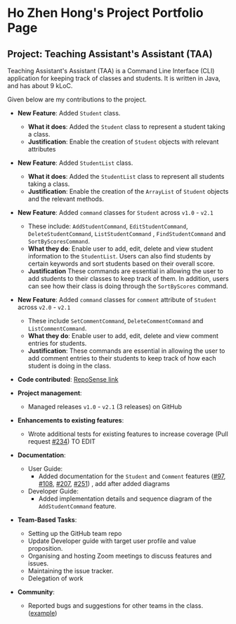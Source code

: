 # Ho Zhen Hong's Project Portfolio Page

## Project: Teaching Assistant's Assistant (TAA)
Teaching Assistant's Assistant (TAA) is a Command Line Interface (CLI) application for keeping track of classes and students.
It is written in Java, and has about 9 kLoC.

Given below are my contributions to the project.
* **New Feature**: Added `Student` class.
  * **What it does**: Added the `Student` class to represent a student taking a class.
  * **Justification**: Enable the creation of `Student` objects with relevant attributes
  
* **New Feature**: Added `StudentList` class.
    * **What it does**: Added the `StudentList` class to represent all students taking a class.
    * **Justification**: Enable the creation of the `ArrayList` of `Student` objects and the relevant methods.

* **New Feature**: Added `command` classes for `Student` across `v1.0` - `v2.1`
  * These include: `AddStudentCommand`, `EditStudentCommand`, `DeleteStudentCommand`, `ListStudentCommand`
  , `FindStudentCommand` and `SortByScoresCommand`.
  * **What they do**: Enable user to add, edit, delete and view student information to the `StudentList`.
  Users can also find students by certain keywords and sort students based on their overall score.
  * **Justification** These commands are essential in allowing the user to add students to their classes to keep 
    track of them. In addition, users can see how their class is doing through the `SortByScores` command.

* **New Feature**: Added `command` classes for `comment` attribute of `Student` across `v2.0` - `v2.1`
  * These include `SetCommentCommand`, `DeleteCommentCommand` and `ListCommentCommand`.
  * **What they do**: Enable user to add, edit, delete and view comment entries for students.
  * **Justification**: These commands are essential in allowing the user to add comment entries to their students to
  keep track of how each student is doing in the class.

* **Code contributed**: [RepoSense link](https://nus-cs2113-ay2122s1.github.io/tp-dashboard/?search=&sort=groupTitle&sortWithin=title&since=2021-09-25&timeframe=commit&mergegroup=&groupSelect=groupByRepos&breakdown=false&tabOpen=true&tabType=authorship&tabAuthor=hozhenhong99&tabRepo=AY2122S1-CS2113T-F12-3%2Ftp%5Bmaster%5D&authorshipIsMergeGroup=false&authorshipFileTypes=docs~functional-code~test-code&authorshipIsBinaryFileTypeChecked=false)

* **Project management**:
  * Managed releases `v1.0` - `v2.1` (3 releases) on GitHub

* **Enhancements to existing features**:
    * Wrote additional tests for existing features to increase coverage
      (Pull request [\#234](https://github.com/AY2122S1-CS2113T-F12-3/tp/pull/234/files)) TO EDIT

* **Documentation**:
    * User Guide:
        * Added documentation for the `Student` and `Comment` features
          ([\#97](https://github.com/AY2122S1-CS2113T-F12-3/tp/pull/97/files),
          [\#108](https://github.com/AY2122S1-CS2113T-F12-3/tp/pull/108/files),
          [\#207](https://github.com/AY2122S1-CS2113T-F12-3/tp/pull/207/files),
          [\#251](https://github.com/AY2122S1-CS2113T-F12-3/tp/pull/251/files))
          , add after added diagrams
    * Developer Guide:
        * Added implementation details and sequence diagram of the `AddStudentCommand` feature.

* **Team-Based Tasks**:
  * Setting up the GitHub team repo
  * Update Developer guide with target user profile and value proposition.
  * Organising and hosting Zoom meetings to discuss features and issues.
  * Maintaining the issue tracker.
  * Delegation of work

* **Community**:
    * Reported bugs and suggestions for other teams in the class.
      ([example](https://github.com/hozhenhong99/ped/tree/main/files))